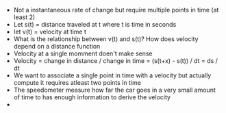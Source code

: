 - Not a instantaneous rate of change but require multiple points in time (at least 2)
- Let s(t) = distance traveled at t where t is time in seconds
- let v(t) = velocity at time t
- What is the relationship between v(t) and s(t)? How does velocity depend on a distance function
- Velocity at a single momment doen't make sense
- Velocity = change in distance / change in time = (s(t+x) - s(t)) / dt = ds / dt
- We want to associate a single point in time with a velocity but actually compute it requires atleast two points in time
- The speedometer measure how far the car goes in a very small amount of time to has enough information to derive the velocity
- 
